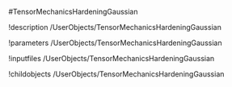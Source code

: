 <!-- MOOSE Object Documentation Stub: Remove this when content is added. -->
#TensorMechanicsHardeningGaussian

!description /UserObjects/TensorMechanicsHardeningGaussian

!parameters /UserObjects/TensorMechanicsHardeningGaussian

!inputfiles /UserObjects/TensorMechanicsHardeningGaussian

!childobjects /UserObjects/TensorMechanicsHardeningGaussian
